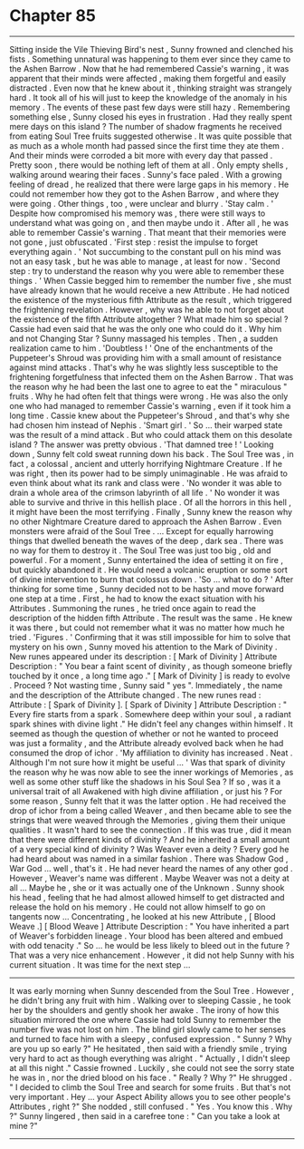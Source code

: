 
# Chapter 85


---

Sitting inside the Vile Thieving Bird's nest , Sunny frowned and clenched his fists .
Something unnatural was happening to them ever since they came to the Ashen Barrow . Now that he had remembered Cassie's warning , it was apparent that their minds were affected , making them forgetful and easily distracted .
Even now that he knew about it , thinking straight was strangely hard . It took all of his will just to keep the knowledge of the anomaly in his memory .
The events of these past few days were still hazy . Remembering something else , Sunny closed his eyes in frustration .
Had they really spent mere days on this island ? The number of shadow fragments he received from eating Soul Tree fruits suggested otherwise . It was quite possible that as much as a whole month had passed since the first time they ate them .
And their minds were corroded a bit more with every day that passed . Pretty soon , there would be nothing left of them at all . Only empty shells , walking around wearing their faces .
Sunny's face paled .
With a growing feeling of dread , he realized that there were large gaps in his memory . He could not remember how they got to the Ashen Barrow , and where they were going . Other things , too , were unclear and blurry .
'Stay calm . '
Despite how compromised his memory was , there were still ways to understand what was going on , and then maybe undo it . After all , he was able to remember Cassie's warning . That meant that their memories were not gone , just obfuscated .
'First step : resist the impulse to forget everything again . '
Not succumbing to the constant pull on his mind was not an easy task , but he was able to manage , at least for now .
'Second step : try to understand the reason why you were able to remember these things . '
When Cassie begged him to remember the number five , she must have already known that he would receive a new Attribute . He had noticed the existence of the mysterious fifth Attribute as the result , which triggered the frightening revelation .
However , why was he able to not forget about the existence of the fifth Attribute altogether ?
What made him so special ? Cassie had even said that he was the only one who could do it . Why him and not Changing Star ?
Sunny massaged his temples . Then , a sudden realization came to him .
'Doubtless ! '
One of the enchantments of the Puppeteer's Shroud was providing him with a small amount of resistance against mind attacks . That's why he was slightly less susceptible to the frightening forgetfulness that infected them on the Ashen Barrow .
That was the reason why he had been the last one to agree to eat the " miraculous " fruits . Why he had often felt that things were wrong . He was also the only one who had managed to remember Cassie's warning , even if it took him a long time .
Cassie knew about the Puppeteer's Shroud , and that's why she had chosen him instead of Nephis .
'Smart girl . '
So … their warped state was the result of a mind attack . But who could attack them on this desolate island ?
The answer was pretty obvious .
'That damned tree ! '
Looking down , Sunny felt cold sweat running down his back .
The Soul Tree was , in fact , a colossal , ancient and utterly horrifying Nightmare Creature . If he was right , then its power had to be simply unimaginable . He was afraid to even think about what its rank and class were .
'No wonder it was able to drain a whole area of the crimson labyrinth of all life . '
No wonder it was able to survive and thrive in this hellish place . Of all the horrors in this hell , it might have been the most terrifying .
Finally , Sunny knew the reason why no other Nightmare Creature dared to approach the Ashen Barrow . Even monsters were afraid of the Soul Tree .
… Except for equally harrowing things that dwelled beneath the waves of the deep , dark sea .
There was no way for them to destroy it . The Soul Tree was just too big , old and powerful . For a moment , Sunny entertained the idea of setting it on fire , but quickly abandoned it . He would need a volcanic eruption or some sort of divine intervention to burn that colossus down .
'So … what to do ? '
After thinking for some time , Sunny decided not to be hasty and move forward one step at a time .
First , he had to know the exact situation with his Attributes .
Summoning the runes , he tried once again to read the description of the hidden fifth Attribute .
The result was the same . He knew it was there , but could not remember what it was no matter how much he tried .
'Figures . '
Confirming that it was still impossible for him to solve that mystery on his own , Sunny moved his attention to the Mark of Divinity . New runes appeared under its description :
[ Mark of Divinity ] Attribute Description : " You bear a faint scent of divinity , as though someone briefly touched by it once , a long time ago ."
[ Mark of Divinity ] is ready to evolve . Proceed ?
Not wasting time , Sunny said " yes ".
Immediately , the name and the description of the Attribute changed . The new runes read :
Attribute : [ Spark of Divinity ].
[ Spark of Divinity ] Attribute Description : " Every fire starts from a spark . Somewhere deep within your soul , a radiant spark shines with divine light ."
He didn't feel any changes within himself . It seemed as though the question of whether or not he wanted to proceed was just a formality , and the Attribute already evolved back when he had consumed the drop of ichor .
'My affiliation to divinity has increased . Neat . Although I'm not sure how it might be useful … '
Was that spark of divinity the reason why he was now able to see the inner workings of Memories , as well as some other stuff like the shadows in his Soul Sea ? If so , was it a universal trait of all Awakened with high divine affiliation , or just his ?
For some reason , Sunny felt that it was the latter option . He had received the drop of ichor from a being called Weaver , and then became able to see the strings that were weaved through the Memories , giving them their unique qualities . It wasn't hard to see the connection .
If this was true , did it mean that there were different kinds of divinity ? And he inherited a small amount of a very special kind of divinity ?
Was Weaver even a deity ? Every god he had heard about was named in a similar fashion . There was Shadow God , War God … well , that's it . He had never heard the names of any other god .
However , Weaver's name was different .
Maybe Weaver was not a deity at all …
Maybe he , she or it was actually one of the Unknown .
Sunny shook his head , feeling that he had almost allowed himself to get distracted and release the hold on his memory . He could not allow himself to go on tangents now …
Concentrating , he looked at his new Attribute , [ Blood Weave .]
[ Blood Weave ] Attribute Description : " You have inherited a part of Weaver's forbidden lineage . Your blood has been altered and embued with odd tenacity ."
So … he would be less likely to bleed out in the future ? That was a very nice enhancement .
However , it did not help Sunny with his current situation .
It was time for the next step …
***
It was early morning when Sunny descended from the Soul Tree . However , he didn't bring any fruit with him .
Walking over to sleeping Cassie , he took her by the shoulders and gently shook her awake . The irony of how this situation mirrored the one where Cassie had told Sunny to remember the number five was not lost on him .
The blind girl slowly came to her senses and turned to face him with a sleepy , confused expression .
" Sunny ? Why are you up so early ?"
He hesitated , then said with a friendly smile , trying very hard to act as though everything was alright .
" Actually , I didn't sleep at all this night ."
Cassie frowned . Luckily , she could not see the sorry state he was in , nor the dried blood on his face .
" Really ? Why ?"
He shrugged .
" I decided to climb the Soul Tree and search for some fruits . But that's not very important . Hey … your Aspect Ability allows you to see other people's Attributes , right ?"
She nodded , still confused .
" Yes . You know this . Why ?"
Sunny lingered , then said in a carefree tone :
" Can you take a look at mine ?"

---

